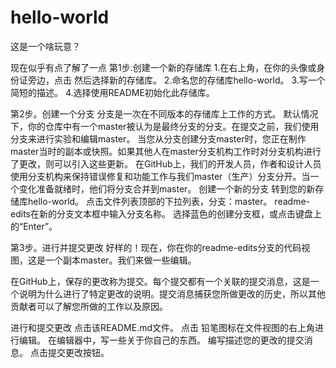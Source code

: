 # hello-world
这是一个啥玩意？

现在似乎有点了解了一点
第1步.创建一个新的存储库
1.在右上角，在你的头像或身份证旁边，点击 然后选择新的存储库。
2.命名您的存储库hello-world。
3.写一个简短的描述。
4.选择使用README初始化此存储库。

第2步。创建一个分支
分支是一次在不同版本的存储库上工作的方式。
默认情况下，你的仓库中有一个master被认为是最终分支的分支。在提交之前，我们使用分支来进行实验和编辑master。
当您从分支创建分支master时，您正在制作master当时的副本或快照。如果其他人在master分支机构工作时对分支机构进行了更改，则可以引入这些更新。
在GitHub上，我们的开发人员，作者和设计人员使用分支机构来保持错误修复和功能工作与我们master（生产）分支分开。当一个变化准备就绪时，他们将分支合并到master。
创建一个新的分支
转到您的新存储库hello-world。
点击文件列表顶部的下拉列表，分支：master。
readme-edits在新的分支文本框中输入分支名称。
选择蓝色的创建分支框，或点击键盘上的“Enter”。

第3步。进行并提交更改
好样的！现在，你在你的readme-edits分支的代码视图，这是一个副本master。我们来做一些编辑。

在GitHub上，保存的更改称为提交。每个提交都有一个关联的提交消息，这是一个说明为什么进行了特定更改的说明。提交消息捕获您所做更改的历史，所以其他贡献者可以了解您所做的工作以及原因。

进行和提交更改
点击该README.md文件。
点击  铅笔图标在文件视图的右上角进行编辑。
在编辑器中，写一些关于你自己的东西。
编写描述您的更改的提交消息。
点击提交更改按钮。
